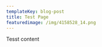 ```yaml
---
templateKey: blog-post
title: Test Page
featuredimage: /img/4158528_14.png
---
```

<p>Tesst content</p>